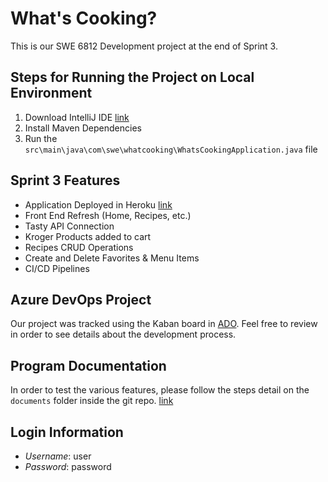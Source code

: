 # What's Cooking?
This is our SWE 6812 Development project at the end of Sprint 3.
## Steps for Running the Project on Local Environment

1. Download IntelliJ IDE [link](https://www.jetbrains.com/idea/download/#section=windows)
2. Install Maven Dependencies
3. Run the `src\main\java\com\swe\whatcooking\WhatsCookingApplication.java` file

## Sprint 3 Features
- Application Deployed in Heroku [link](https://whats-cooking-app-swe6813.herokuapp.com/home)
- Front End Refresh (Home, Recipes, etc.)
- Tasty API Connection
- Kroger Products added to cart
- Recipes CRUD Operations
- Create and Delete Favorites & Menu Items 
- CI/CD Pipelines

## Azure DevOps Project
Our project was tracked using the Kaban board in [ADO](https://dev.azure.com/KSU-Team5-WhatsCookingApp/Whats%20Cooking%20App).
Feel free to review in order to see details about the development process.

## Program Documentation
In order to test the various features, please follow the steps detail on the `documents` folder inside the git repo. [link](https://github.com/marcusdorsey1/WhatsApp2/tree/main/documents)

## Login Information
- _Username_: user
- _Password_: password
